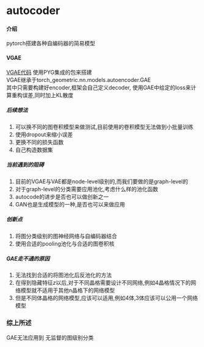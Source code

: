 # autocoder

#### 介绍
pytorch搭建各种自编码器的简易模型

#### VGAE
[VGAE代码](https://gitee.com/shiyuehua666/autocoder/blob/ba086b4fe46bc2b7e407a7cdda187ac4dec271dc/autocoder/VGAE.py)
使用PYG集成的包来搭建  
VGAE继承于torch_geometric.nn.models.autoencoder.GAE  
其中只需要构建好encoder,框架会自己定义decoder,
使用GAE中给定的loss来计算重构误差,同时加上KL散度

##### 后续想法
1. 可以换不同的图卷积模型来做测试,目前使用的卷积模型无法做到小批量训练
2. 使用dropout来缩小误差
3. 更换不同的损失函数
4. 自己构造数据集

##### 当前遇到的阻碍
1. 目前的VGAE与VAE都是node-level级别的,而我们要做的是graph-level的
2. 对于graph-level的分类需要应用池化,考虑什么样的池化函数
3. autocode的进步是否也可以做创新之一
4. GAN也是生成模型的一种,是否也可以来做应用

##### 创新点
1. 将图分类级别的图神经网络与自编码器结合
2. 使用合适的pooling池化与合适的图卷积核

##### GAE走不通的原因
1. 无法找到合适的将图池化后反池化的方法
2. 在得到隐藏特征*z*以后,对于不同晶格需要设计不同网络,例如4晶格情况下的网络模型就不适用于其他n晶格下的网络模型
3. 但是不同体晶格的网络模型,应该可以适用,例如4体,3体应该可以公用一个网络模型

### 综上所述
GAE无法应用到 无监督的图级别分类
